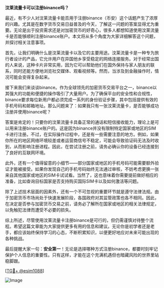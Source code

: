 **汶莱流量卡可以注册binance吗？**

最近，有不少人对汶莱流量卡能否用于注册binance（币安）这个话题产生了浓厚的兴趣。尤其是在数字货币交易日益普及的今天，了解这一问题的答案显得尤为重要。无论是出于投资需求还是对加密货币的好奇心，很多人都想知道使用汶莱流量卡是否能够顺利注册binance账户。本文将从多个角度为大家详细解答这个问题，并探讨相关注意事项。

首先，让我们明确什么是汶莱流量卡以及它的主要用途。汶莱流量卡是一种专为旅行者设计的产品，它允许用户在异国他乡享受稳定的网络连接服务。对于经常出国的人来说，这种卡片非常实用，因为它可以帮助他们在国外保持与家人朋友的联系，同时还能方便地浏览社交媒体、观看视频等。然而，当涉及到金融操作时，情况可能会变得复杂起来。

接下来我们来谈谈binance。作为全球领先的加密货币交易平台之一，binance以其强大的功能和便捷的操作吸引了大量用户。为了确保平台的安全性和合规性，binance要求每位新用户都必须完成一系列的身份验证步骤，其中包括提供有效的手机号码和邮箱地址。那么问题来了：如果我只有一张汶莱流量卡，是否能够成功注册并使用binance呢？

答案是肯定的！只要你的汶莱流量卡具备正常的通话和短信接收能力，理论上是可以用来注册binance账户的。这是因为binance并没有限制特定国家或地区的SIM卡进行注册。不过，在实际操作过程中，还是有一些需要注意的地方。例如，如果你所在的地区网络环境较差或者运营商信号不稳定，可能会导致验证码无法及时收到，从而影响注册进程。因此，在尝试注册之前，请务必确认你的设备已经连接到了良好的互联网环境。

此外，还有一个值得留意的小细节——部分国家或地区的手机号码可能需要额外验证才能被接受。如果你发现自己的手机号码始终无法通过审核，不妨考虑更换一张来自其他国家或地区的SIM卡试试看。当然了，这也意味着你需要提前做好相应的准备，比如查询目标国家是否支持购买国际SIM卡以及如何激活等问题。

除了上述技术层面的因素外，还有一个不可忽视的重要环节就是遵守法律法规。由于加密货币市场尚处于快速发展阶段，各国政府对其监管政策也各不相同。因此，在决定是否参与加密货币交易之前，请务必了解所在国家或地区的相关法律规定，以免触犯法律而遭受不必要的损失。

综上所述，尽管使用汶莱流量卡注册binance是可行的，但仍需谨慎对待整个流程。希望这篇文章能为大家提供更多有用的信息和建议。无论你是初学者还是老手，都应该始终保持学习的心态，不断积累知识，以便更好地应对未来可能出现的各种挑战。

最后提醒大家一句：**安全第一**！无论是选择哪种方式注册binance，都要时刻牢记保护个人信息的重要性。只有这样，才能在这个充满机遇但也暗藏风险的世界里站稳脚跟。

[[TG💪+ @esim1088](https://t.me/s/esim1088)]

![Image](https://i.postimg.cc/4NQfJmqS/Snipaste-2025-05-13-00-14-12.png)